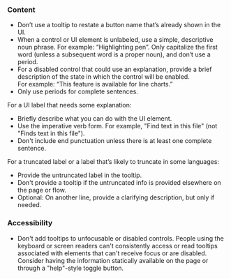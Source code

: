 ### Content

- Don’t use a tooltip to restate a button name that’s already shown in the UI.
- When a control or UI element is unlabeled, use a simple, descriptive noun phrase. For example: “Highlighting pen”. Only capitalize the first word (unless a subsequent word is a proper noun), and don’t use a period.
- For a disabled control that could use an explanation, provide a brief description of the state in which the control will be enabled. For example: “This feature is available for line charts.”
- Only use periods for complete sentences.

For a UI label that needs some explanation:

- Briefly describe what you can do with the UI element.
- Use the imperative verb form. For example, "Find text in this file" (not "Finds text in this file").
- Don't include end punctuation unless there is at least one complete sentence.

For a truncated label or a label that’s likely to truncate in some languages:

- Provide the untruncated label in the tooltip.
- Don't provide a tooltip if the untruncated info is provided elsewhere on the page or flow.
- Optional: On another line, provide a clarifying description, but only if needed.

### Accessibility

- Don't add tooltips to unfocusable or disabled controls. People using the keyboard or screen readers can't consistently access or read tooltips associated with elements that can't receive focus or are disabled. Consider having the information statically available on the page or through a "help"-style toggle button.
